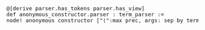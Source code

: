 <pre class="juicy-ace-editor-container ace-chrome"><span title="(module.header [] [])"></span><span title="(command.declaration
 (command.decl_modifiers
  []
  [(command.decl_attribute
    &quot;@[&quot;
    [(command.attr_instance
      `derive
      [(term.app (ident_univs `parser.has_tokens []) (ident_univs `parser.has_view []))])]
    &quot;]&quot;)]
  []
  []
  [])
 (command.declaration.inner
  (0
   (command.def_like
    (command.def_like.kind (0 &quot;def&quot;))
    []
    `anonymous_constructor.parser
    (command.decl_sig [] [(command.decl_type &quot;:&quot; (ident_univs `term_parser []))])
    (command.decl_val
     (0
      (command.simple_decl_val
       &quot;:=&quot;
       (node_macro
        &quot;node!&quot;
        `anonymous_constructor
        &quot;[&quot;
        [(node.content
          (0 (ncs (string_lit &quot;\&quot;⟨\&quot;&quot;) [(node_prec &quot;:&quot; (ident_univs `max_prec []))])))
         &quot;,&quot;
         (node.content
          (1
           (ncp
            `args
            &quot;:&quot;
            (term.app
             (term.app (ident_univs `sep_by []) (ident_univs `term.parser []))
             (term.paren
              &quot;(&quot;
              [(term.paren_content (term.app (ident_univs `symbol []) (string_lit &quot;\&quot;,\&quot;&quot;)) [])]
              &quot;)&quot;)))))
         &quot;,&quot;
         (node.content (0 (ncs (string_lit &quot;\&quot;⟩\&quot;&quot;) [])))]
        &quot;]&quot;))))))))"><span title="(command.decl_modifiers
 []
 [(command.decl_attribute
   &quot;@[&quot;
   [(command.attr_instance
     `derive
     [(term.app (ident_univs `parser.has_tokens []) (ident_univs `parser.has_view []))])]
   &quot;]&quot;)]
 []
 []
 [])"><span title="(command.decl_attribute
 &quot;@[&quot;
 [(command.attr_instance
   `derive
   [(term.app (ident_univs `parser.has_tokens []) (ident_univs `parser.has_view []))])]
 &quot;]&quot;)"><span class='ace_comment'>
</span>@[<span class='ace_comment'></span><span title="(command.attr_instance
 `derive
 [(term.app
   (ident_univs `parser.has_tokens [])
   (ident_univs `parser.has_view []))])"><span class='ace_variable'>derive</span><span title="(term.app (ident_univs `parser.has_tokens []) (ident_univs `parser.has_view []))"> parser.has_tokens parser.has_view</span></span><span class='ace_comment'></span>]<span class='ace_comment'>
</span></span></span><span title="(command.declaration.inner
 (0
  (command.def_like
   (command.def_like.kind (0 &quot;def&quot;))
   []
   `anonymous_constructor.parser
   (command.decl_sig [] [(command.decl_type &quot;:&quot; (ident_univs `term_parser []))])
   (command.decl_val
    (0
     (command.simple_decl_val
      &quot;:=&quot;
      (node_macro
       &quot;node!&quot;
       `anonymous_constructor
       &quot;[&quot;
       [(node.content
         (0 (ncs (string_lit &quot;\&quot;⟨\&quot;&quot;) [(node_prec &quot;:&quot; (ident_univs `max_prec []))])))
        &quot;,&quot;
        (node.content
         (1
          (ncp
           `args
           &quot;:&quot;
           (term.app
            (term.app (ident_univs `sep_by []) (ident_univs `term.parser []))
            (term.paren
             &quot;(&quot;
             [(term.paren_content (term.app (ident_univs `symbol []) (string_lit &quot;\&quot;,\&quot;&quot;)) [])]
             &quot;)&quot;)))))
        &quot;,&quot;
        (node.content (0 (ncs (string_lit &quot;\&quot;⟩\&quot;&quot;) [])))]
       &quot;]&quot;)))))))"><span title="(command.def_like
 (command.def_like.kind (0 &quot;def&quot;))
 []
 `anonymous_constructor.parser
 (command.decl_sig [] [(command.decl_type &quot;:&quot; (ident_univs `term_parser []))])
 (command.decl_val
  (0
   (command.simple_decl_val
    &quot;:=&quot;
    (node_macro
     &quot;node!&quot;
     `anonymous_constructor
     &quot;[&quot;
     [(node.content
       (0 (ncs (string_lit &quot;\&quot;⟨\&quot;&quot;) [(node_prec &quot;:&quot; (ident_univs `max_prec []))])))
      &quot;,&quot;
      (node.content
       (1
        (ncp
         `args
         &quot;:&quot;
         (term.app
          (term.app (ident_univs `sep_by []) (ident_univs `term.parser []))
          (term.paren
           &quot;(&quot;
           [(term.paren_content (term.app (ident_univs `symbol []) (string_lit &quot;\&quot;,\&quot;&quot;)) [])]
           &quot;)&quot;)))))
      &quot;,&quot;
      (node.content (0 (ncs (string_lit &quot;\&quot;⟩\&quot;&quot;) [])))]
     &quot;]&quot;)))))"><span title="(command.def_like.kind (0 &quot;def&quot;))"><span class='ace_comment'></span><span class='ace_keyword'>def</span><span class='ace_comment'> </span></span><span class='ace_variable'>anonymous_constructor.parser</span><span title="(command.decl_sig [] [(command.decl_type &quot;:&quot; (ident_univs `term_parser []))])"><span title="(command.decl_type &quot;:&quot; (ident_univs `term_parser []))"><span class='ace_comment'> </span>:<span class='ace_comment'> </span>term_parser</span></span><span title="(command.decl_val
 (0
  (command.simple_decl_val
   &quot;:=&quot;
   (node_macro
    &quot;node!&quot;
    `anonymous_constructor
    &quot;[&quot;
    [(node.content
      (0 (ncs (string_lit &quot;\&quot;⟨\&quot;&quot;) [(node_prec &quot;:&quot; (ident_univs `max_prec []))])))
     &quot;,&quot;
     (node.content
      (1
       (ncp
        `args
        &quot;:&quot;
        (term.app
         (term.app (ident_univs `sep_by []) (ident_univs `term.parser []))
         (term.paren
          &quot;(&quot;
          [(term.paren_content (term.app (ident_univs `symbol []) (string_lit &quot;\&quot;,\&quot;&quot;)) [])]
          &quot;)&quot;)))))
     &quot;,&quot;
     (node.content (0 (ncs (string_lit &quot;\&quot;⟩\&quot;&quot;) [])))]
    &quot;]&quot;))))"><span title="(command.simple_decl_val
 &quot;:=&quot;
 (node_macro
  &quot;node!&quot;
  `anonymous_constructor
  &quot;[&quot;
  [(node.content
    (0 (ncs (string_lit &quot;\&quot;⟨\&quot;&quot;) [(node_prec &quot;:&quot; (ident_univs `max_prec []))])))
   &quot;,&quot;
   (node.content
    (1
     (ncp
      `args
      &quot;:&quot;
      (term.app
       (term.app (ident_univs `sep_by []) (ident_univs `term.parser []))
       (term.paren
        &quot;(&quot;
        [(term.paren_content (term.app (ident_univs `symbol []) (string_lit &quot;\&quot;,\&quot;&quot;)) [])]
        &quot;)&quot;)))))
   &quot;,&quot;
   (node.content (0 (ncs (string_lit &quot;\&quot;⟩\&quot;&quot;) [])))]
  &quot;]&quot;))"><span class='ace_comment'> </span>:=<span class='ace_comment'>
</span><span title="(node_macro
 &quot;node!&quot;
 `anonymous_constructor
 &quot;[&quot;
 [(node.content
   (0 (ncs (string_lit &quot;\&quot;⟨\&quot;&quot;) [(node_prec &quot;:&quot; (ident_univs `max_prec []))])))
  &quot;,&quot;
  (node.content
   (1
    (ncp
     `args
     &quot;:&quot;
     (term.app
      (term.app (ident_univs `sep_by []) (ident_univs `term.parser []))
      (term.paren
       &quot;(&quot;
       [(term.paren_content (term.app (ident_univs `symbol []) (string_lit &quot;\&quot;,\&quot;&quot;)) [])]
       &quot;)&quot;)))))
  &quot;,&quot;
  (node.content (0 (ncs (string_lit &quot;\&quot;⟩\&quot;&quot;) [])))]
 &quot;]&quot;)"><span class='ace_comment'></span><span class='ace_keyword'>node!</span><span class='ace_comment'> </span><span class='ace_variable'>anonymous_constructor</span><span class='ace_comment'> </span>[<span class='ace_comment'></span><span title="(node.content
 (0 (ncs (string_lit &quot;\&quot;⟨\&quot;&quot;) [(node_prec &quot;:&quot; (ident_univs `max_prec []))])))"><span title="(ncs (string_lit &quot;\&quot;⟨\&quot;&quot;) [(node_prec &quot;:&quot; (ident_univs `max_prec []))])"><span class='ace_string'>"⟨"</span><span title="(node_prec &quot;:&quot; (ident_univs `max_prec []))"><span class='ace_comment'></span>:<span class='ace_comment'></span>max_prec</span></span></span><span class='ace_comment'></span>,<span class='ace_comment'> </span><span title="(node.content
 (1
  (ncp
   `args
   &quot;:&quot;
   (term.app
    (term.app (ident_univs `sep_by []) (ident_univs `term.parser []))
    (term.paren
     &quot;(&quot;
     [(term.paren_content (term.app (ident_univs `symbol []) (string_lit &quot;\&quot;,\&quot;&quot;)) [])]
     &quot;)&quot;)))))"><span title="(ncp
 `args
 &quot;:&quot;
 (term.app
  (term.app (ident_univs `sep_by []) (ident_univs `term.parser []))
  (term.paren
   &quot;(&quot;
   [(term.paren_content (term.app (ident_univs `symbol []) (string_lit &quot;\&quot;,\&quot;&quot;)) [])]
   &quot;)&quot;)))"><span class='ace_variable'>args</span><span class='ace_comment'></span>:<span class='ace_comment'> </span><span title="(term.app
 (term.app (ident_univs `sep_by []) (ident_univs `term.parser []))
 (term.paren
  &quot;(&quot;
  [(term.paren_content (term.app (ident_univs `symbol []) (string_lit &quot;\&quot;,\&quot;&quot;)) [])]
  &quot;)&quot;))"><span title="(term.app (ident_univs `sep_by []) (ident_univs `term.parser []))">sep_by term.parser</span><span title="(term.paren
 &quot;(&quot;
 [(term.paren_content (term.app (ident_univs `symbol []) (string_lit &quot;\&quot;,\&quot;&quot;)) [])]
 &quot;)&quot;)"><span class='ace_comment'> </span>(<span class='ace_comment'></span><span title="(term.paren_content (term.app (ident_univs `symbol []) (string_lit &quot;\&quot;,\&quot;&quot;)) [])"><span title="(term.app (ident_univs `symbol []) (string_lit &quot;\&quot;,\&quot;&quot;))">symbol<span class='ace_string'> ","</span></span></span><span class='ace_comment'></span>)<span class='ace_comment'></span></span></span></span></span><span class='ace_comment'></span>,<span class='ace_comment'> </span><span title="(node.content (0 (ncs (string_lit &quot;\&quot;⟩\&quot;&quot;) [])))"><span title="(ncs (string_lit &quot;\&quot;⟩\&quot;&quot;) [])"><span class='ace_string'>"⟩"</span></span></span><span class='ace_comment'></span>]<span class='ace_comment'>
</span></span></span></span></span></span></span></pre>